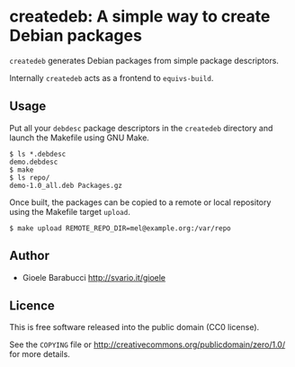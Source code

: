 createdeb: A simple way to create Debian packages
=================================================

`createdeb` generates Debian packages from simple package descriptors.

Internally `createdeb` acts as a frontend to `equivs-build`.


Usage
-----

Put all your `debdesc` package descriptors in the `createdeb` directory
and launch the Makefile using GNU Make.

    $ ls *.debdesc
    demo.debdesc
    $ make
    $ ls repo/
    demo-1.0_all.deb Packages.gz

Once built, the packages can be copied to a remote or local repository
using the Makefile target `upload`.

    $ make upload REMOTE_REPO_DIR=mel@example.org:/var/repo


Author
------

* Gioele Barabucci <http://svario.it/gioele>


Licence
-------

This is free software released into the public domain (CC0 license).

See the `COPYING` file or <http://creativecommons.org/publicdomain/zero/1.0/>
for more details.
